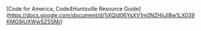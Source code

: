 [Code for America, Code4Huntsville Resource Guide] (https://docs.google.com/document/d/1iXQld06YsXV1m0NZHiiJl8w1LX039KMG9iUXWwSZ5SM/)

